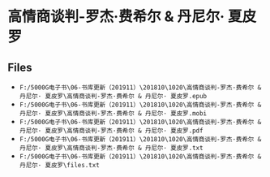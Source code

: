 # 高情商谈判-罗杰·费希尔 & 丹尼尔· 夏皮罗

## Files

- `F:/5000G电子书\06-书库更新（201911）\201810\1020\高情商谈判-罗杰·费希尔 & 丹尼尔· 夏皮罗\高情商谈判-罗杰·费希尔 & 丹尼尔· 夏皮罗.epub`
- `F:/5000G电子书\06-书库更新（201911）\201810\1020\高情商谈判-罗杰·费希尔 & 丹尼尔· 夏皮罗\高情商谈判-罗杰·费希尔 & 丹尼尔· 夏皮罗.mobi`
- `F:/5000G电子书\06-书库更新（201911）\201810\1020\高情商谈判-罗杰·费希尔 & 丹尼尔· 夏皮罗\高情商谈判-罗杰·费希尔 & 丹尼尔· 夏皮罗.pdf`
- `F:/5000G电子书\06-书库更新（201911）\201810\1020\高情商谈判-罗杰·费希尔 & 丹尼尔· 夏皮罗\高情商谈判-罗杰·费希尔 & 丹尼尔· 夏皮罗.txt`
- `F:/5000G电子书\06-书库更新（201911）\201810\1020\高情商谈判-罗杰·费希尔 & 丹尼尔· 夏皮罗\files.txt`

